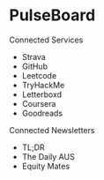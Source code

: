 # PulseBoard

Connected Services
- Strava
- GitHub
- Leetcode
- TryHackMe
- Letterboxd
- Coursera
- Goodreads

Connected Newsletters
- TL;DR
- The Daily AUS
- Equity Mates
